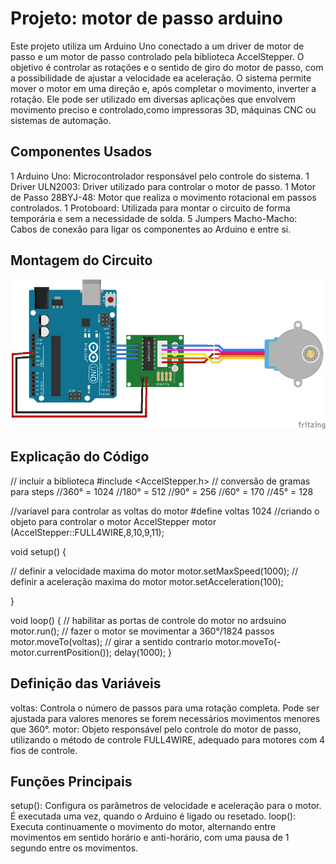 # Projeto: motor de passo arduino

Este projeto utiliza um Arduino Uno conectado a um driver de motor de passo e um motor de passo controlado pela biblioteca AccelStepper.
O objetivo é controlar as rotações e o sentido de giro do motor de passo, com a possibilidade de ajustar a velocidade ea aceleração.
O sistema permite mover o motor em uma direção e, após completar o movimento, inverter a rotação.
Ele pode ser utilizado em diversas aplicações que envolvem movimento preciso e controlado,como impressoras 3D, máquinas CNC ou sistemas de automação.

## Componentes Usados

1 Arduino Uno: Microcontrolador responsável pelo controle do sistema.
1 Driver ULN2003: Driver utilizado para controlar o motor de passo.
1 Motor de Passo 28BYJ-48: Motor que realiza o movimento rotacional em passos controlados.
1 Protoboard: Utilizada para montar o circuito de forma temporária e sem a necessidade de solda.
5 Jumpers Macho-Macho: Cabos de conexão para ligar os componentes ao Arduino e entre si.

## Montagem do Circuito

![Imagem do Circuito](motor-de-passo-arduino.png)

## Explicação do Código

// incluir a biblioteca
#include <AccelStepper.h>
// conversão de gramas para steps
//360° = 1024
//180° = 512
//90° = 256
//60° = 170
//45° = 128

//variavel para controlar as voltas do motor
#define voltas 1024
//criando o objeto para controlar o motor
AccelStepper motor (AccelStepper::FULL4WIRE,8,10,9,11);

void setup()  {
 
// definir a velocidade maxima do motor
motor.setMaxSpeed(1000);
// definir a aceleração maxima do motor
motor.setAcceleration(100);


}

void loop()  {
// habilitar as portas de controle do motor no ardsuino
motor.run();
// fazer o motor se movimentar  a 360°/1824 passos
motor.moveTo(voltas);
// girar a sentido contrario
motor.moveTo(-motor.currentPosition());
delay(1000);
}

## Definição das Variáveis

voltas: Controla o número de passos para uma rotação completa. Pode ser ajustada para valores menores se forem necessários movimentos menores que 360°.
motor: Objeto responsável pelo controle do motor de passo, utilizando o método de controle FULL4WIRE, adequado para motores com 4 fios de controle.

## Funções Principais

setup(): Configura os parâmetros de velocidade e aceleração para o motor. É executada uma vez, quando o Arduino é ligado ou resetado.
loop(): Executa continuamente o movimento do motor, alternando entre movimentos em sentido horário e anti-horário, com uma pausa de 1 segundo entre os movimentos.
